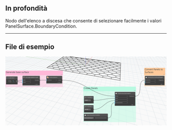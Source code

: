 ## In profondità
Nodo dell'elenco a discesa che consente di selezionare facilmente i valori PanelSurface.BoundaryCondition.
___
## File di esempio

![ByCrossSplitSquares](./GeometryUIWpf.PanelSurfaceBoundaryConditionDropDown_img.jpg)
